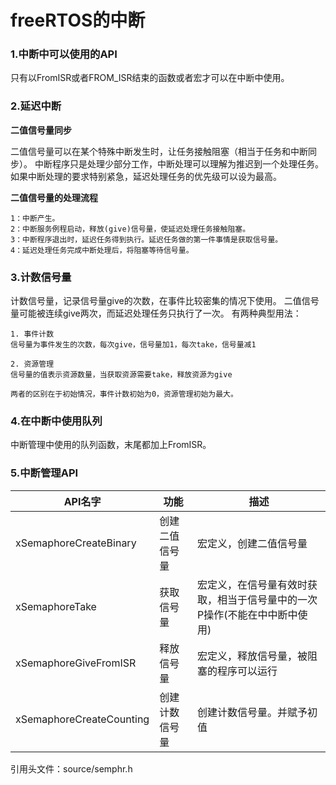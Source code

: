 # freeRTOS的中断

### **1.中断中可以使用的API**

只有以FromISR或者FROM_ISR结束的函数或者宏才可以在中断中使用。

### **2.延迟中断**

**二值信号量同步**

二值信号量可以在某个特殊中断发生时，让任务接触阻塞（相当于任务和中断同步）。
中断程序只是处理少部分工作，中断处理可以理解为推迟到一个处理任务。
如果中断处理的要求特别紧急，延迟处理任务的优先级可以设为最高。

**二值信号量的处理流程**

    1：中断产生。
    2：中断服务例程启动，释放(give)信号量，使延迟处理任务接触阻塞。
    3：中断程序退出时，延迟任务得到执行。延迟任务做的第一件事情是获取信号量。
    4：延迟处理任务完成中断处理后，将阻塞等待信号量。

### **3.计数信号量**

计数信号量，记录信号量give的次数，在事件比较密集的情况下使用。
二值信号量可能被连续give两次，而延迟处理任务只执行了一次。
有两种典型用法：

    1. 事件计数
    信号量为事件发生的次数，每次give，信号量加1，每次take，信号量减1

    2. 资源管理
    信号量的值表示资源数量，当获取资源需要take，释放资源为give

    两者的区别在于初始情况，事件计数初始为0，资源管理初始为最大。

### **4.在中断中使用队列**

中断管理中使用的队列函数，末尾都加上FromISR。

### **5.中断管理API**

|API名字|功能|描述|
|--|--|--|
|xSemaphoreCreateBinary|创建二值信号量|宏定义，创建二值信号量|
|xSemaphoreTake|获取信号量|宏定义，在信号量有效时获取，相当于信号量中的一次P操作(不能在中中断中使用)|
|xSemaphoreGiveFromISR|释放信号量|宏定义，释放信号量，被阻塞的程序可以运行|
|xSemaphoreCreateCounting|创建计数信号量|创建计数信号量。并赋予初值|

引用头文件：source/semphr.h

